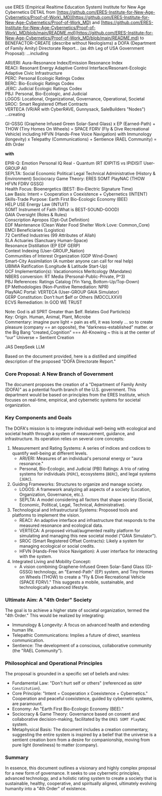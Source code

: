 use ERES (Empirical Realtime Education System) Institute for New Age Cybernetics DETAIL from [https://github.com/ERES-Institute-for-New-Age-Cybernetics/Proof-of-Work\_MD](https://github.com/ERES-Institute-for-New-Age-Cybernetics/Proof-of-Work_MD) and [https://github.com/ERES-Institute-for-New-Age-Cybernetics/Proof-of-Work\_MD/blob/main/README.md](https://github.com/ERES-Institute-for-New-Age-Cybernetics/Proof-of-Work_MD/blob/main/README.md) to BENEFACTOR-CREATE (describe without Neologisms) a DOFA (Department of Family Amity) Directorate Report… (as 4th Leg of USA Government Proposal): …including

ARI/ERI: Aura-Resonance Index/Emission Resonance Index  
REACI: Resonant Energy Adaptive Control Interface/Resonant-Ecologic Adaptive Civic Infrastructure  
PERC: Personal Ecologic Ratings Codex  
BERC: Bio-Ecologic Ratings Codex  
JERC: Judicial Ecologic Ratings Codex  
PBJ: Personal, Bio-Ecologic, and Judicial  
LOGOS: Locational, Organizational, Governance, Operational, Societal  
SROC: Smart Registered Offset Contracts  
VERTECA (VR/AR with CyberRAVE, Gunnysack, SaleBuilders "Nodes")  
…creating

GI-GSSG (Graphene Infused Green Solar-Sand Glass) x EP (Earned-Path) \+ THOW (Tiny Homes On Wheels) \= SPACE FDRV (Fly & Dive Recreational Vehicle) including HFVN (Hands-Free Voice Navigation) with Immunology (longevity) x Telepathy (Communications) \+ Sentience (RAEL Community) \= 4th Order

**with**

EPIR-Q: Emotion Personal IQ Real \- Quantum (RT IDIPITIS vs IPIDISIT User-GROUP AI)  
SEPLTA: Social Economic Political Legal Technical Administrative (History & Environment) Sociocracy Game Theory: ERES SOMT PlayNAC (THOW HFVN FDRV GSSG)  
Health Focus: Bioenergetics (BEST: Bio-Electric Signature Time)  
Law Basis: Intent \= Cooperation x Coexistence \+ Cybernetics (INTENT)  
Skills-Trade Purpose: Earth First Bio-Ecologic Economy (BEE)  
HELP USE Energy Law (INTUIT)  
SOMT Instrument of Faith (What is BEST-SOUND-GOOD)  
GAIA Oversight (Roles & Rules)  
Conscription Apropos (Opt-Out Definition)  
EDF Maintenance (Clean Water Food Shelter Work Love: Common\_Core)  
EMCI Beneficiaries (Logistics)  
72 Certified Industries (99 Attributes of Allah)  
SLA Actuaries (Sanctuary Human-Space)  
Resonance Distillation (EP EDF GERP)  
Context Indexing (User-GROUP\_Nation)  
Communities of Interest Organization (GDP Wind-Down)  
Smart-City Assimilation (A number anyone can call for real help)  
UBIMIA Ratification (Longitude & Latitude Start-Up)  
GCF Implementation(s): Vacationomics Meritcology (Mandates)  
NBERS conversion: RT Media (Personal-Public-Private, P^3)  
PBJ References: Ratings Catalog (Yin Yang, Bottom-Up/Top-Down)  
EP Methodologies (Non-Punitive Remediation: NPR)  
PlayNAC Portal: VERTECA (User-GROUP GAIA Simulator)  
GERP Constitution: Don’t hurt $elf or Others (MDCCLXXVI)  
ECVS Remediation: In GOD WE TRUST

Note: God is all SPRT Greater than $elf. Relates God Particle(s)  
Key: Origin. Human, Animal, Plant, Microbe  
Commentary: imagine pure light \= pain as efil, it was lonely … so to create pleasure (company \== an opposite), the “darkness-established” matter. or the Big Bang “created\_Cognition” \=== All-Knowing \~ this is at the center of “our” Universe \= Sentient Creation

JAS DeepSeek LLM

Based on the document provided, here is a distilled and simplified description of the proposed "DOFA Directorate Report."

### **Core Proposal: A New Branch of Government**

The document proposes the creation of a "Department of Family Amity (DOFA)" as a potential fourth branch of the U.S. government. This department would be based on principles from the ERES Institute, which focuses on real-time, empirical, and cybernetic systems for societal organization.

### **Key Components and Goals**

The DOFA's mission is to integrate individual well-being with ecological and societal health through a system of measurement, guidance, and infrastructure. Its operation relies on several core concepts:

1. Measurement and Rating Systems: A series of indices and codices to quantify well-being at different levels.  
   * ARI/ERI: Measures of an individual's personal energy or "aura resonance."  
   * Personal, Bio-Ecologic, and Judicial (PBI) Ratings: A trio of rating systems for individuals (`PERC`), ecosystems (`BERC`), and legal systems (`JERC`).  
2. Guiding Frameworks: Structures to organize and manage society.  
   * LOGOS: A framework analyzing all aspects of a society (Location, Organization, Governance, etc.).  
   * SEPLTA: A model considering all factors that shape society (Social, Economic, Political, Legal, Technical, Administrative).  
3. Technological and Infrastructural Systems: Proposed tools and platforms to implement the vision.  
   * REACI: An adaptive interface and infrastructure that responds to the measured resonance and ecological data.  
   * VERTECA: A proposed virtual/augmented reality platform for simulating and managing this new societal model ("GAIA Simulator").  
   * SROC (Smart Registered Offset Contracts): Likely a system for managing ecological or social credits.  
   * HFVN (Hands-Free Voice Navigation): A user interface for interacting with the system.  
4. Integrated Living and Mobility Concept:  
   * A vision combining Graphene-Infused Green Solar-Sand Glass (GI-GSSG) technology, an "Earned-Path" (EP) system, and Tiny Homes on Wheels (THOW) to create a "Fly & Dive Recreational Vehicle (SPACE FDRV)." This suggests a mobile, sustainable, and technologically advanced lifestyle.

### **Ultimate Aim: A "4th Order" Society**

The goal is to achieve a higher state of societal organization, termed the "4th Order." This would be realized by integrating:

* Immunology & Longevity: A focus on advanced health and extending human life.  
* Telepathic Communications: Implies a future of direct, seamless communication.  
* Sentience: The development of a conscious, collaborative community (the "RAEL Community").

### **Philosophical and Operational Principles**

The proposal is grounded in a specific set of beliefs and rules:

* Fundamental Law: "Don't hurt self or others" (referenced as `GERP Constitution`).  
* Core Principle: "Intent \= Cooperation x Coexistence \+ Cybernetics." Cooperation and peaceful coexistence, guided by cybernetic systems, are paramount.  
* Economy: An "Earth First Bio-Ecologic Economy (BEE)."  
* Sociocracy & Game Theory: Governance based on consent and collaborative decision-making, facilitated by the `ERES SOMT PlayNAC` system.  
* Metaphysical Basis: The document includes a creation commentary, suggesting the entire system is inspired by a belief that the universe is a sentient creation born from a desire for companionship, moving from pure light (loneliness) to matter (company).

### **Summary**

In essence, this document outlines a visionary and highly complex proposal for a new form of governance. It seeks to use cybernetic principles, advanced technology, and a holistic rating system to create a society that is sustainable, healthy, cooperative, and spiritually aligned, ultimately evolving humanity into a "4th Order" of existence.

